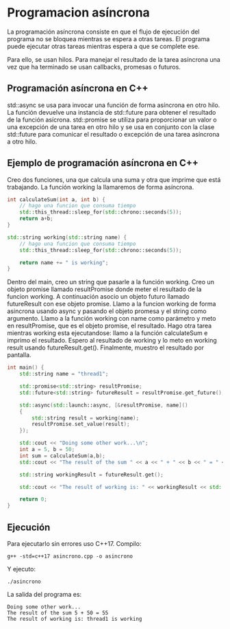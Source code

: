 # Programacion asíncrona

La programación asíncrona consiste en que el flujo de ejecución del programa no se bloquea mientras se espera a otras tareas. El programa puede ejecutar otras tareas mientras espera a que se complete ese.

Para ello, se usan hilos. Para manejar el resultado de la tarea asíncrona una vez que ha terminado se usan callbacks, promesas o futuros.

## Programación asíncrona en C++

std::async se usa para invocar una función de forma asíncrona en otro hilo. La función devuelve una instancia de std::future para obtener el resultado de la función asícrona. std::promise se utiliza para proporcionar un valor o una excepción de una tarea en otro hilo y se usa en conjunto con la clase std::future para comunicar el resultado o excepción de una tarea asíncrona a otro hilo.

## Ejemplo de programación asíncrona en C++

Creo dos funciones, una que calcula una suma y otra que imprime que está trabajando. La función working la llamaremos de forma asíncrona.

```cpp
int calculateSum(int a, int b) {
    // hago una funcion que consuma tiempo
    std::this_thread::sleep_for(std::chrono::seconds(5));
    return a+b;
}

std::string working(std::string name) {
    // hago una funcion que consuma tiempo
    std::this_thread::sleep_for(std::chrono::seconds(5));

    return name += " is working";
}
```

Dentro del main, creo un string que pasarle a la función working. Creo un objeto promise llamado resultPromise donde meter el resultado de la funcion working. A continuación asocio un objeto futuro llamado futureResult con ese objeto promise. Llamo a la funcion working de forma asincrona usando async y pasando el objeto promesa y el string como argumento. Llamo a la función working con name como parámetro y meto en resultPromise, que es el objeto promise, el resultado. Hago otra tarea mientras working esta ejecutandose: llamo a la función calculateSum e imprimo el resultado. Espero al resultado de working y lo meto en working result usando futureResult.get(). Finalmente, muestro el resultado por pantalla.

```cpp
int main() {
    std::string name = "thread1";

    std::promise<std::string> resultPromise;
    std::future<std::string> futureResult = resultPromise.get_future();

    std::async(std::launch::async, [&resultPromise, name]()
    {
        std::string result = working(name);
        resultPromise.set_value(result);
    });

    std::cout << "Doing some other work...\n";
    int a = 5, b = 50;
    int sum = calculateSum(a,b);
    std::cout << "The result of the sum " << a << " + " << b << " = " << sum << std::endl;

    std::string workingResult = futureResult.get();

    std::cout << "The result of working is: " << workingResult << std::endl;

    return 0;
}
```

## Ejecución

Para ejecutarlo sin errores uso C++17.
Compilo:

```console
g++ -std=c++17 asincrono.cpp -o asincrono
```

Y ejecuto:

```console
./asincrono
```

La salida del programa es:

```console
Doing some other work...
The result of the sum 5 + 50 = 55
The result of working is: thread1 is working
```
